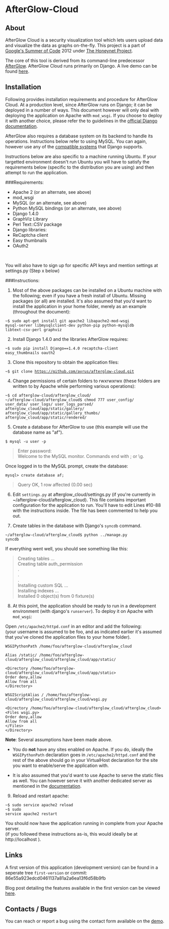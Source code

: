 AfterGlow-Cloud
===============

About
-----

AfterGlow Cloud is a security visualization tool which lets users upload data 
and visualize the data as graphs on-the-fly. This project is a part of 
[Google's Summer of Code](http://www.google-melange.com/gsoc/homepage/google/gsoc2012) 
2012 under [The Honeynet Project](https://honeynet.org/gsoc/slot6). 

The core of this tool is derived from its command-line predecessor [AfterGlow](http://afterglow.sourceforge.net/). 
AfterGlow Cloud runs primarily on Django. A live demo can be found [here](http://andromeda.ayrus.net:8080).

Installation
------------

Following provides installation requirements and procedure for AfterGlow Cloud.
At a production level, since AfterGlow runs on Django; it can be deployed in a
number of ways. This document however will only deal with deploying the
application on Apache with <code>mod_wsgi</code>. If you choose to deploy it with another
choice, please refer the to guidelines in the [official Django documentation](https://docs.djangoproject.com/en/dev/howto/deployment/).

AfterGlow also requires a database system on its backend to handle its 
operations. Instructions below refer to using MySQL. You can again, however use
any of the [compatible systems](https://docs.djangoproject.com/en/dev/ref/databases/) that Django supports.

Instructions below are also specific to a machine running Ubuntu. If your
targetted environment doesn't run Ubuntu you will have to satisfy the 
requirements below (specific to the distribution you are using) and then attempt
to run the application.

###Requirements:

 * Apache 2 (or an alternate, see above)
 * mod_wsgi
 * MySQL (or an alternate, see above)
 * Python MySQL bindings (or an alternate, see above)
 * Django 1.4.0
 * GraphViz Library
 * Perl Text::CSV package
 * Django libraries:
  * ReCaptcha client
  * Easy thumbnails
  * OAuth2
  <br/>
  
You will also have to sign up for specific API keys and mention settings at
settings.py (Step x below)
  
###Instructions:

1)  Most of the above packages can be installed on a Ubuntu machine with the
following; even if you have a fresh install of Ubuntu. Missing packages (or all)
are installed. It's also assumed that you'd want to install the application
in your home folder, merely as an example (throughout the document):

<code>~$ sudo apt-get install git apache2 libapache2-mod-wsgi mysql-server libmysqlclient-dev python-pip python-mysqldb libtext-csv-perl graphviz</code>

2) Install Django 1.4.0 and the libraries AfterGlow requires:

<code>~$ sudo pip install Django==1.4.0 recaptcha-client easy_thumbnails oauth2</code>

3)  Clone this repository to obtain the application files:

<code>~$ git clone https://github.com/ayrus/afterglow-cloud.git</code>

4) Change permissions of certain folders to rwxrwxrwx (these folders are written
to by Apache while performing various operations):

<code>~$ cd afterglow-cloud/afterglow\_cloud/</code> <br/>
<code>~/afterglow-cloud/afterglow\_cloud$ chmod 777 user\_config/ user\_data/ user\_logs/ user\_logs\_parsed/ afterglow\_cloud/app/static/gallery/ afterglow\_cloud/app/static/gallery\_thumbs/ afterglow\_cloud/app/static/rendered/
</code>

5) Create a database for AfterGlow to use (this example will use the database
name as "af").

<code>$ mysql -u user -p</code>

> Enter password: <br/>
        Welcome to the MySQL monitor.  Commands end with ; or \g.
        
Once logged in to the MySQL prompt, create the database:

<code>mysql> create database af;</code>

>Query OK, 1 row affected (0.00 sec)

6) Edit <code>settings.py</code> at afterglow\_cloud/settings.py (if you're currently in 
~/afterglow-cloud/afterglow\_cloud). This file contains important configuration
for the application to run. You'll have to edit Lines #10-88 with the 
instructions inside. The file has been commented to help you out.

7) Create tables in the database with Django's <code>syncdb</code> command.

<code>~/afterglow-cloud/afterglow_cloud$ python ../manage.py syncdb</code>

If everything went well, you should see something like this:

>Creating tables ...<br/>
>Creating table auth_permission<br/>
>.<br/>
>.<br/>
>.<br/>
>Installing custom SQL ...<br/>
>Installing indexes ...<br/>
>Installed 0 object(s) from 0 fixture(s)<br/>

8) At this point, the application should be ready to run in a development
environment (with django's <code>runserver</code>). To deploy it on Apache with
<code>mod_wsgi</code>:

Open <code>/etc/apache2/httpd.conf</code> in an editor and add the following: <br/>
(your username is assumed to be foo, and as indicated earlier it's assumed
that you've cloned the application files to your home folder).


    WSGIPythonPath /home/foo/afterglow-cloud/afterglow_cloud

    Alias /static/ /home/foo/afterglow-cloud/afterglow_cloud/afterglow_cloud/app/static/

    <Directory /home/foo/afterglow-cloud/afterglow_cloud/afterglow_cloud/app/static>
    Order deny,allow
    Allow from all
    </Directory>

    WSGIScriptAlias / /home/foo/afterglow-cloud/afterglow_cloud/afterglow_cloud/wsgi.py

    <Directory /home/foo/afterglow-cloud/afterglow_cloud/afterglow_cloud>
    <Files wsgi.py>
    Order deny,allow
    Allow from all
    </Files>
    </Directory>

__Note__: Several assumptions have been made above. <br/>

 * You do __not__ have any sites enabled on Apache. If you do, ideally the
 <code>WSGIPythonPath</code> declaration goes in <code>/etc/apache2/httpd.conf</code>
 and the rest of the above should go in your VirtualHost declaration for the
 site you want to enable/serve the application with.
 
 * It is also assumed that you'd want to use Apache to serve the static files
 as well. You can however serve it with another dedicated server as mentioned
 in the [documentation](https://docs.djangoproject.com/en/dev/howto/deployment/wsgi/modwsgi/#serving-files).
 
9) Reload and restart apache:

<code>~$ sudo service apache2 reload</code> <br/>
<code>~$ sudo service apache2 restart</code>

You should now have the application running in complete from your Apache server. <br/>
(if you followed these instructions as-is, this would ideally be at 
http://localhost ).


Links
-----

A first version of this application (development version) can be found in a
seperate tree <code>first-version</code> or commit: 86e55a923edcd0461137a81a2a6ea13f6d58b9fb

Blog post detailing the features available in the first version can be viewed
[here](http://honeynet.org/node/890).

Contacts / Bugs
---------------

You can reach or report a bug using the contact form available on the [demo](http://andromeda.ayrus.net:8080).